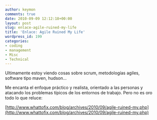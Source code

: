 ```yaml
---
author: keymon
comments: true
date: 2010-09-09 12:12:18+00:00
layout: post
slug: enlace-agile-ruined-my-life
title: 'Enlace: Agile Ruined My Life'
wordpress_id: 199
categories:
- coding
- management
- Misc
- Technical
---
```


Ultimamente estoy viendo cosas sobre scrum, metodologías agiles, software tipo maven, hudson...

Me encanta el enfoque práctico y realista, orientado a las personas y atacando los problemas típicos de los entornos de trabajo. Pero no es oro todo lo que reluce:

[http://www.whattofix.com/blog/archives/2010/09/agile-ruined-my.php](http://www.whattofix.com/blog/archives/2010/09/agile-ruined-my.php)

